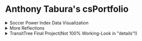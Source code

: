 # Anthony Tabura's csPortfolio


 <details>
 <summary>Soccer Power Index Data Visualization</summary>
 <h3>Links:</h3>
	<UL>
	<LI> <details>
	 <summary>Visualization Images</summary>
	    <p>
  <img src="SPI1.PNG">
<img src="SPI2.PNG">
	</p>
	</details>
<LI>  <a href="https://github.com/TaburaA/starfield5">Project Code<br></a>
	</UL>
<BLOCKQUOTE>
For this lab we were to focus on inheritance and interfaces. My lab used triginometry, PImage and randomization to create the image of turkeys flying in random increments in a circle, along with a giant corn and pilgrim hats. Since Thanksgiving was around the corner, this lab was Thanksgiving themed. The turkeys had their own code, and by using inheritence and interfaces, the other two images were able to follow the same code without any additional work. I learnt a lot about inheritence and interfaces, much more than last year.
	</BLOCKQUOTE>

</p>
 </details>

<details>
 <summary>More Reflections</summary>
 <p>
  
 1. Individual Lab Reflections are under their respective dropdown menus.
 
 </p>
 <p>
	
  2. The thing I'm most proud of in my CS development is my ability to make my code my own. Throughout the labs and projects, we had checklists to fill, and deadlines to meet, yet I always went above and beyond to implement things that made it unique to me. Whether it would be to use PImages, sound bytes, or increased interactiveibility, I always enriched my education by going further than the call of duty. 
  
  </p>
  
  <p>
	
 3. Here's an examle as a code snippet:
 
 </p>
 
   ```Java
  text("Get 350 or more to win!",20,450);
  
  
 text("Total:", 20,550);
 
 
  text(total,120,550); 
  
  
   if(total>350){
   
   
    textSize(32);
    
    
    fill(255);
    
    
    text("YOU WIN!",200,550);
    
    
    image(img,210,150);
    
    
   }
   
  total=0;
  
 ```
 <p>
	
 While this is an early example, I still made it my own. Instead of just having a You Win message, I learnt how to use Images in processing and put in an image of Dr. R. 
 
 </p>
 
 <p>
	
 4. The most difficult piece of code would be the use of javascript to combine images, sound, and keyPressed() to make an interactive project!
 
 </p>
 <p>
	
 5. Here's the code:</p>
```Java
 function preload() {
	one = loadSound("data/straightup.wav");
	two = loadSound("data/skrt.wav");
	three = loadSound("data/itslit.mp3");
	img = loadImage("data/scott.png");
}


if (key == '1') {
		sike = 1;
		adlib = 0;
		while (adlib < 1) {
			one.play();
			adlib = 1;
		}
 
  
  	move(sike) {
		//var oliver = atan((mouseY - y) / (mouseX - x));
		var oliver = Math.PI * 2;
		if (sike == 1) {
			this.x += random(-5, 5);
			this.y += random(-5, 5);
			if (mouseX < this.x) {
				this.x -= cos(oliver) * 1;
				this.y -= sin(oliver) * 1;
			} else {
				this.x += cos(oliver) * 1;
				this.y += sin(oliver) * 1;
			}
		}

```
<p>
	
6. This code was challenging because I wanted to use the sound library of processing, but I coudln't because it wasn't available on github. I also wanted the objects I created to go straight to the mouse, but it the object would always go in zig zag fashion. In order to fix this, the code was converted to java script. It used function preload() along with loadsound() and loadimage() to load the files into the program. Then, I found out how to use keyPressed() to emit images and sound in an efficient way. To make the objects move in a straight line, I used trigonometry to create a line that went along either the cos or the sin of the angle. This would create a straight line from the orgin to the mouse. 

 </p>
 </details>
<details>
 <summary>TransitTree Final Project(Not 100% Working-Look in "details"!)</summary>
 <h3>Links:</h3>
    <p>
  
  <a href="https://taburaa.github.io/TransitTree/">Transit Tree<br></a>
  
  <a href="https://github.com/TaburaA/TransitTree">Repo URL<br></a>
 <details>
    <summary>Transit Tree Details</summary>
 <p>
Using a tree, people answer binary questions to find out what transportation they should use to get to their destination. The GH webpage won't work because the RIGHT key won't function, but it's fully functioning in processing.
</p>
    </details>

</p>
 </details>
